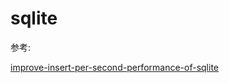 # sqlite

参考:

[improve-insert-per-second-performance-of-sqlite](https://stackoverflow.com/questions/1711631/improve-insert-per-second-performance-of-sqlite)
